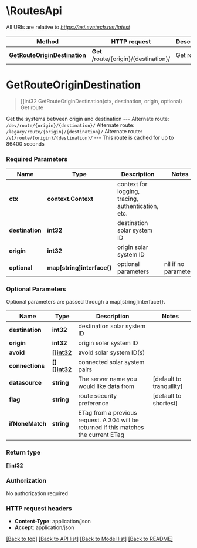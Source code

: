 # \RoutesApi

All URIs are relative to *https://esi.evetech.net/latest*

Method | HTTP request | Description
------------- | ------------- | -------------
[**GetRouteOriginDestination**](RoutesApi.md#GetRouteOriginDestination) | **Get** /route/{origin}/{destination}/ | Get route


# **GetRouteOriginDestination**
> []int32 GetRouteOriginDestination(ctx, destination, origin, optional)
Get route

Get the systems between origin and destination  --- Alternate route: `/dev/route/{origin}/{destination}/`  Alternate route: `/legacy/route/{origin}/{destination}/`  Alternate route: `/v1/route/{origin}/{destination}/`  --- This route is cached for up to 86400 seconds

### Required Parameters

Name | Type | Description  | Notes
------------- | ------------- | ------------- | -------------
 **ctx** | **context.Context** | context for logging, tracing, authentication, etc.
  **destination** | **int32**| destination solar system ID | 
  **origin** | **int32**| origin solar system ID | 
 **optional** | **map[string]interface{}** | optional parameters | nil if no parameters

### Optional Parameters
Optional parameters are passed through a map[string]interface{}.

Name | Type | Description  | Notes
------------- | ------------- | ------------- | -------------
 **destination** | **int32**| destination solar system ID | 
 **origin** | **int32**| origin solar system ID | 
 **avoid** | [**[]int32**](int32.md)| avoid solar system ID(s) | 
 **connections** | [**[][]int32**]([]int32.md)| connected solar system pairs | 
 **datasource** | **string**| The server name you would like data from | [default to tranquility]
 **flag** | **string**| route security preference | [default to shortest]
 **ifNoneMatch** | **string**| ETag from a previous request. A 304 will be returned if this matches the current ETag | 

### Return type

**[]int32**

### Authorization

No authorization required

### HTTP request headers

 - **Content-Type**: application/json
 - **Accept**: application/json

[[Back to top]](#) [[Back to API list]](../README.md#documentation-for-api-endpoints) [[Back to Model list]](../README.md#documentation-for-models) [[Back to README]](../README.md)

